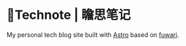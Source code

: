 # 🌟Technote | 瞻思笔记

My personal tech blog site built with [Astro](https://astro.build) based on [fuwari](https://github.com/jenniferwonder/fuwari).
